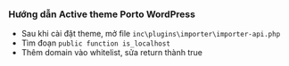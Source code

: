 ### Hướng dẫn Active theme Porto WordPress
- Sau khi cài đặt theme, mở file `inc\plugins\importer\importer-api.php`
- Tìm đoạn `public function is_localhost`
- Thêm domain vào whitelist, sửa return thành true

